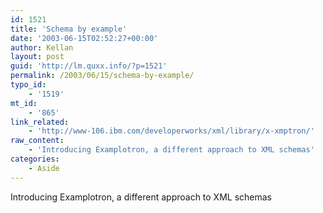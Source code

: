 ```yaml
---
id: 1521
title: 'Schema by example'
date: '2003-06-15T02:52:27+00:00'
author: Kellan
layout: post
guid: 'http://lm.quxx.info/?p=1521'
permalink: /2003/06/15/schema-by-example/
typo_id:
    - '1519'
mt_id:
    - '865'
link_related:
    - 'http://www-106.ibm.com/developerworks/xml/library/x-xmptron/'
raw_content:
    - 'Introducing Examplotron, a different approach to XML schemas'
categories:
    - Aside
---
```


Introducing Examplotron, a different approach to XML schemas